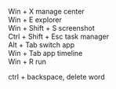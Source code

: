 Win + X	manage center	
Win + E	explorer	
Win + Shift + S	screenshot	
Ctrl + Shift + Esc	task manager	
Alt + Tab	switch app	
Win + Tab	app timeline	
Win + R	run	


ctrl + backspace, delete word

